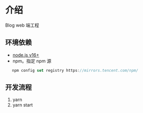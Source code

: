 # 介绍

Blog web 端工程

## 环境依赖

- [node.js v16+](https://nodejs.org/dist/v16.14.0/)
- npm。指定 npm 源

```js
   npm config set registry https://mirrors.tencent.com/npm/
```

## 开发流程

1. yarn
2. yarn start
